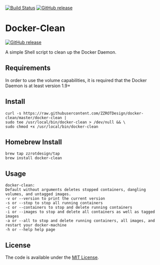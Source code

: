 [![Build Status](https://travis-ci.org/ZZROTDesign/docker-clean.svg?branch=v1.2.0)](https://travis-ci.org/ZZROTDesign/docker-clean)
[![GitHub release](https://img.shields.io/github/release/zzrotDesign/docker-clean.svg?maxAge=2592000)](https://github.com/ZZROTDesign/docker-clean/releases)
# Docker-Clean
[![GitHub release](https://img.shields.io/github/release/zzrotDesign/docker-clean.svg?maxAge=2592000)](https://github.com/ZZROTDesign/docker-clean/releases)

A simple Shell script to clean up the Docker Daemon.

## Requirements

In order to use the volume capabilities, it is required that the Docker Daemon is at least version 1.9+


## Install

    curl -s https://raw.githubusercontent.com/ZZROTDesign/docker-clean/master/docker-clean |
    sudo tee /usr/local/bin/docker-clean > /dev/null && \
    sudo chmod +x /usr/local/bin/docker-clean

## Homebrew Install

    brew tap zzrotdesign/tap
    brew install docker-clean

## Usage

    docker-clean:
    Default without arguments deletes stopped containers, dangling volumes, and untagged images.
    -v or --version to print the current version
    -s or --stop to stop all running containers
    -c or --containers to stop and delete running containers
    -i or --images to stop and delete all containers as well as tagged images
    -a or --all to stop and delete running containers, all images, and restart your docker-machine
    -h or --help help page

## License

The code is available under the [MIT License](/LICENSE).
